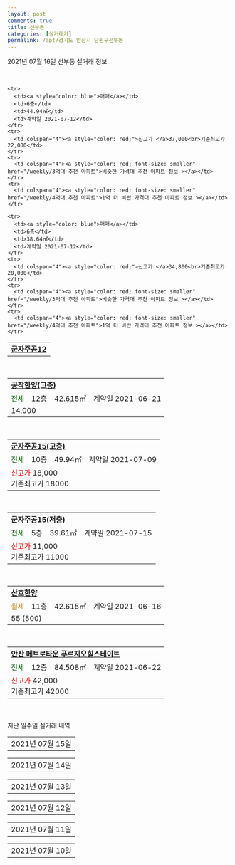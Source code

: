 ```yaml
---
layout: post
comments: true
title: 선부동
categories: [실거래가]
permalink: /apt/경기도 안산시 단원구선부동
---
```


2021년 07월 16일 선부동 실거래 정보

<script type="text/javascript">
  google.charts.load('current', {'packages':['corechart']});
  google.charts.setOnLoadCallback(drawChart);

  function drawChart() {
    var data = google.visualization.arrayToDataTable([['거래일', '매매', '전월세', '전매'], ['20-07', 20, 72, 3], ['20-08', 64, 131, 3], ['20-09', 50, 106, 2], ['20-10', 89, 111, 0], ['20-11', 109, 78, 1], ['20-12', 171, 79, 0], ['21-01', 224, 100, 1], ['21-02', 189, 97, 0], ['21-03', 121, 124, 0], ['21-04', 110, 99, 0], ['21-05', 100, 77, 0], ['21-06', 51, 82, 0], ['21-07', 4, 21, 0]]);

    var options = {
      title: '최근 1년간 유형별 거래량 추이',
      legend: { position: 'bottom' }
    };

    var chart = new google.visualization.LineChart(document.getElementById('columnchart_material'));
    chart.draw(data, (options));년간 
  }
</script>

<div id="columnchart_material" style="width: 95%; margin-left: -35px; display: block"></div>
<br>
<table>
  <tr>
    <td colspan="4" style="font-weight: bold;"><a href="https://search.naver.com/search.naver?query=선부동 군자주공12">군자주공12</a></td>
  </tr>
    
    <tr>
      <td><a style="color: blue">매매</a></td>
      <td>6층</td>
      <td>44.94㎡</td>
      <td>계약일 2021-07-12</td>
    </tr>
    <tr>
      <td colspan="4"><a style="color: red;">신고가 </a>37,000<br>기존최고가 22,000</td>
    </tr>
    <tr>
      <td colspan="4"><a style="color: red; font-size: smaller" href="/weekly/3억대 추천 아파트">비슷한 가격대 추천 아파트 정보 ></a></td>
    </tr>
    <tr>
      <td colspan="4"><a style="color: red; font-size: smaller" href="/weekly/4억대 추천 아파트">1억 더 비싼 가격대 추천 아파트 정보 ></a></td>
    </tr>
      
    <tr>
      <td><a style="color: blue">매매</a></td>
      <td>6층</td>
      <td>38.64㎡</td>
      <td>계약일 2021-07-12</td>
    </tr>
    <tr>
      <td colspan="4"><a style="color: red;">신고가 </a>34,800<br>기존최고가 20,000</td>
    </tr>
    <tr>
      <td colspan="4"><a style="color: red; font-size: smaller" href="/weekly/3억대 추천 아파트">비슷한 가격대 추천 아파트 정보 ></a></td>
    </tr>
    <tr>
      <td colspan="4"><a style="color: red; font-size: smaller" href="/weekly/4억대 추천 아파트">1억 더 비싼 가격대 추천 아파트 정보 ></a></td>
    </tr>
      
</table>
<br>
<table>
  <tr>
    <td colspan="4" style="font-weight: bold;"><a href="https://search.naver.com/search.naver?query=공작한양(고층)">공작한양(고층)</a></td>
  </tr>
    
  <tr>
    <td><a style="color: darkgreen">전세</a></td>
    <td>12층</td>
    <td>42.615㎡</td>
    <td>계약일 2021-06-21</td>
  </tr>
  <tr>
    <td colspan="4">14,000</td>
  </tr>
    
</table>
<br>
<table>
  <tr>
    <td colspan="4" style="font-weight: bold;"><a href="https://search.naver.com/search.naver?query=군자주공15(고층)">군자주공15(고층)</a></td>
  </tr>
    
  <tr>
    <td><a style="color: darkgreen">전세</a></td>
    <td>10층</td>
    <td>49.94㎡</td>
    <td>계약일 2021-07-09</td>
  </tr>
  <tr>
    <td colspan="4"><a style="color: red;">신고가 </a>18,000<br>기존최고가 18000</td>
  </tr>
    
</table>
<br>
<table>
  <tr>
    <td colspan="4" style="font-weight: bold;"><a href="https://search.naver.com/search.naver?query=군자주공15(저층)">군자주공15(저층)</a></td>
  </tr>
    
  <tr>
    <td><a style="color: darkgreen">전세</a></td>
    <td>5층</td>
    <td>39.61㎡</td>
    <td>계약일 2021-07-15</td>
  </tr>
  <tr>
    <td colspan="4"><a style="color: red;">신고가 </a>11,000<br>기존최고가 11000</td>
  </tr>
    
</table>
<br>
<table>
  <tr>
    <td colspan="4" style="font-weight: bold;"><a href="https://search.naver.com/search.naver?query=산호한양">산호한양</a></td>
  </tr>
    
  <tr>
    <td><a style="color: darkgoldenrod">월세</a></td>
    <td>11층</td>
    <td>42.615㎡</td>
    <td>계약일 2021-06-16</td>
  </tr>
  <tr>
    <td colspan="4">55 (500)</td>
  </tr>
    
</table>
<br>
<table>
  <tr>
    <td colspan="4" style="font-weight: bold;"><a href="https://search.naver.com/search.naver?query=안산 메트로타운 푸르지오힐스테이트">안산 메트로타운 푸르지오힐스테이트</a></td>
  </tr>
    
  <tr>
    <td><a style="color: darkgreen">전세</a></td>
    <td>12층</td>
    <td>84.508㎡</td>
    <td>계약일 2021-06-22</td>
  </tr>
  <tr>
    <td colspan="4"><a style="color: red;">신고가 </a>42,000<br>기존최고가 42000</td>
  </tr>
    
</table>
    
<div style="margin-top: 50px; margin-bottom: 13px">지난 일주일 실거래 내역</div>

  <table style="width: 100%; margin-bottom: 1px">
      <tr class="header">
        <td>2021년 07월 15일</td>
      </tr>
      <tr class="child" style="display: none">
        <td>
            
        <table>
          <tr>
            <td colspan="4" style="font-weight: bold;"><a href="https://search.naver.com/search.naver?query=공작한양(고층)">공작한양(고층)</a></td>
          </tr>

          <tr>
            <td><a style="color: blue">매매</a></td>
            <td>14층</td>
            <td>28.215㎡</td>
            <td>계약일 2021-06-30</td>
          </tr>
          <tr>
            <td colspan="4"><a style="color: red;">신고가 </a>16,000<br>기존최고가 8,920</td>
          </tr>
    
        </table>
        <table style="margin-top: 5px">
          <tr>
            <td colspan="4" style="font-weight: bold;"><a href="https://search.naver.com/search.naver?query=군자주공12">군자주공12</a></td>
          </tr>
    
          <tr>
            <td><a style="color: blue">매매</a></td>
            <td>4층</td>
            <td>38.64㎡</td>
            <td>계약일 2021-06-18</td>
          </tr>
          <tr>
            <td colspan="4">29,000</td>
          </tr>
    
        </table>
        <table style="margin-top: 5px">
          <tr>
            <td colspan="4" style="font-weight: bold;"><a href="https://search.naver.com/search.naver?query=수정한양">수정한양</a></td>
          </tr>
    
          <tr>
            <td><a style="color: blue">매매</a></td>
            <td>5층</td>
            <td>69.895㎡</td>
            <td>계약일 2021-06-26</td>
          </tr>
          <tr>
            <td colspan="4"><a style="color: red;">신고가 </a>32,000<br>기존최고가 20,500</td>
          </tr>
    
        </table>
        <table style="margin-top: 5px">
          <tr>
            <td colspan="4" style="font-weight: bold;"><a href="https://search.naver.com/search.naver?query=일신건영휴먼빌">일신건영휴먼빌</a></td>
          </tr>
    
          <tr>
            <td><a style="color: blue">매매</a></td>
            <td>8층</td>
            <td>79.705㎡</td>
            <td>계약일 2021-07-13</td>
          </tr>
          <tr>
            <td colspan="4">26,000</td>
          </tr>
    
        </table>
        <table style="margin-top: 5px">
          <tr>
            <td colspan="4" style="font-weight: bold;"><a href="https://search.naver.com/search.naver?query=군자주공11">군자주공11</a></td>
          </tr>
    
          <tr>
            <td><a style="color: darkgoldenrod">월세</a></td>
            <td>3층</td>
            <td>39.27㎡</td>
            <td>계약일 2021-07-13</td>
          </tr>
          <tr>
            <td colspan="4">37 (500)</td>
          </tr>
    
        </table>
        <table style="margin-top: 5px">
          <tr>
            <td colspan="4" style="font-weight: bold;"><a href="https://search.naver.com/search.naver?query=군자주공12">군자주공12</a></td>
          </tr>
    
          <tr>
            <td><a style="color: darkgreen">전세</a></td>
            <td>2층</td>
            <td>38.64㎡</td>
            <td>계약일 2021-07-14</td>
          </tr>
          <tr>
            <td colspan="4"><a style="color: red;">신고가 </a>15,000<br>기존최고가 15000</td>
          </tr>
    
        </table>
        <table style="margin-top: 5px">
          <tr>
            <td colspan="4" style="font-weight: bold;"><a href="https://search.naver.com/search.naver?query=군자주공9">군자주공9</a></td>
          </tr>
    
          <tr>
            <td><a style="color: darkgoldenrod">월세</a></td>
            <td>2층</td>
            <td>46.65㎡</td>
            <td>계약일 2021-06-26</td>
          </tr>
          <tr>
            <td colspan="4">15 (10,000)</td>
          </tr>
    
        </table>
    
        </td>
      </tr>
  </table>
    
  <table style="width: 100%; margin-bottom: 1px">
      <tr class="header">
        <td>2021년 07월 14일</td>
      </tr>
      <tr class="child" style="display: none">
        <td>
            
        <table>
          <tr>
            <td colspan="4" style="font-weight: bold;"><a href="https://search.naver.com/search.naver?query=군자주공11">군자주공11</a></td>
          </tr>

          <tr>
            <td><a style="color: blue">매매</a></td>
            <td>3층</td>
            <td>46.65㎡</td>
            <td>계약일 2021-06-11</td>
          </tr>
          <tr>
            <td colspan="4"><a style="color: red;">신고가 </a>40,000<br>기존최고가 24,800</td>
          </tr>
    
          <tr>
            <td><a style="color: blue">매매</a></td>
            <td>1층</td>
            <td>39.66㎡</td>
            <td>계약일 2021-06-20</td>
          </tr>
          <tr>
            <td colspan="4">29,700</td>
          </tr>
    
        </table>
        <table style="margin-top: 5px">
          <tr>
            <td colspan="4" style="font-weight: bold;"><a href="https://search.naver.com/search.naver?query=e편한세상선부">e편한세상선부</a></td>
          </tr>
    
          <tr>
            <td><a style="color: darkgoldenrod">월세</a></td>
            <td>16층</td>
            <td>59.98㎡</td>
            <td>계약일 2021-07-08</td>
          </tr>
          <tr>
            <td colspan="4">70 (3,000)</td>
          </tr>
    
        </table>
        <table style="margin-top: 5px">
          <tr>
            <td colspan="4" style="font-weight: bold;"><a href="https://search.naver.com/search.naver?query=산호한양">산호한양</a></td>
          </tr>
    
          <tr>
            <td><a style="color: darkgreen">전세</a></td>
            <td>1층</td>
            <td>50.085㎡</td>
            <td>계약일 2021-07-09</td>
          </tr>
          <tr>
            <td colspan="4"><a style="color: red;">신고가 </a>12,600<br>기존최고가 12600</td>
          </tr>
    
          <tr>
            <td><a style="color: darkgreen">전세</a></td>
            <td>4층</td>
            <td>42.615㎡</td>
            <td>계약일 2021-07-12</td>
          </tr>
          <tr>
            <td colspan="4"><a style="color: red;">신고가 </a>12,000<br>기존최고가 12000</td>
          </tr>
    
        </table>
    
        </td>
      </tr>
  </table>
    
  <table style="width: 100%; margin-bottom: 1px">
      <tr class="header">
        <td>2021년 07월 13일</td>
      </tr>
      <tr class="child" style="display: none">
        <td>
            
        <table>
          <tr>
            <td colspan="4" style="font-weight: bold;"><a href="https://search.naver.com/search.naver?query=공작한양(고층)">공작한양(고층)</a></td>
          </tr>

          <tr>
            <td><a style="color: blue">매매</a></td>
            <td>13층</td>
            <td>155.155㎡</td>
            <td>계약일 2021-06-14</td>
          </tr>
          <tr>
            <td colspan="4">53,000</td>
          </tr>
    
        </table>
        <table style="margin-top: 5px">
          <tr>
            <td colspan="4" style="font-weight: bold;"><a href="https://search.naver.com/search.naver?query=안산 메트로타운 푸르지오힐스테이트">안산 메트로타운 푸르지오힐스테이트</a></td>
          </tr>
    
          <tr>
            <td><a style="color: blue">매매</a></td>
            <td>37층</td>
            <td>84.5304㎡</td>
            <td>계약일 2021-06-22</td>
          </tr>
          <tr>
            <td colspan="4">66,000</td>
          </tr>
    
          <tr>
            <td><a style="color: blue">매매</a></td>
            <td>23층</td>
            <td>74.7692㎡</td>
            <td>계약일 2021-06-18</td>
          </tr>
          <tr>
            <td colspan="4"><a style="color: red;">신고가 </a>56,000<br>기존최고가 40,950</td>
          </tr>
    
          <tr>
            <td><a style="color: blue">매매</a></td>
            <td>9층</td>
            <td>74.6673㎡</td>
            <td>계약일 2021-06-12</td>
          </tr>
          <tr>
            <td colspan="4"><a style="color: red;">신고가 </a>54,000<br>기존최고가 41,400</td>
          </tr>
    
          <tr>
            <td><a style="color: blue">매매</a></td>
            <td>22층</td>
            <td>59.8167㎡</td>
            <td>계약일 2021-06-23</td>
          </tr>
          <tr>
            <td colspan="4">52,500</td>
          </tr>
    
        </table>
        <table style="margin-top: 5px">
          <tr>
            <td colspan="4" style="font-weight: bold;"><a href="https://search.naver.com/search.naver?query=공작한양(고층)">공작한양(고층)</a></td>
          </tr>
    
          <tr>
            <td><a style="color: darkgoldenrod">월세</a></td>
            <td>3층</td>
            <td>84.88㎡</td>
            <td>계약일 2021-05-17</td>
          </tr>
          <tr>
            <td colspan="4">70 (5,000)</td>
          </tr>
    
        </table>
        <table style="margin-top: 5px">
          <tr>
            <td colspan="4" style="font-weight: bold;"><a href="https://search.naver.com/search.naver?query=군자주공10">군자주공10</a></td>
          </tr>
    
          <tr>
            <td><a style="color: darkgreen">전세</a></td>
            <td>4층</td>
            <td>39.27㎡</td>
            <td>계약일 2021-06-22</td>
          </tr>
          <tr>
            <td colspan="4"><a style="color: red;">신고가 </a>9,450<br>기존최고가 9450</td>
          </tr>
    
        </table>
        <table style="margin-top: 5px">
          <tr>
            <td colspan="4" style="font-weight: bold;"><a href="https://search.naver.com/search.naver?query=군자주공11">군자주공11</a></td>
          </tr>
    
          <tr>
            <td><a style="color: darkgreen">전세</a></td>
            <td>1층</td>
            <td>39.66㎡</td>
            <td>계약일 2021-06-21</td>
          </tr>
          <tr>
            <td colspan="4"><a style="color: red;">신고가 </a>11,000<br>기존최고가 11000</td>
          </tr>
    
        </table>
        <table style="margin-top: 5px">
          <tr>
            <td colspan="4" style="font-weight: bold;"><a href="https://search.naver.com/search.naver?query=군자주공14">군자주공14</a></td>
          </tr>
    
          <tr>
            <td><a style="color: darkgreen">전세</a></td>
            <td>1층</td>
            <td>40㎡</td>
            <td>계약일 2021-07-10</td>
          </tr>
          <tr>
            <td colspan="4"><a style="color: red;">신고가 </a>13,000<br>기존최고가 13000</td>
          </tr>
    
          <tr>
            <td><a style="color: darkgreen">전세</a></td>
            <td>5층</td>
            <td>47.32㎡</td>
            <td>계약일 2021-07-10</td>
          </tr>
          <tr>
            <td colspan="4"><a style="color: red;">신고가 </a>10,000<br>기존최고가 10000</td>
          </tr>
    
        </table>
        <table style="margin-top: 5px">
          <tr>
            <td colspan="4" style="font-weight: bold;"><a href="https://search.naver.com/search.naver?query=군자주공15(고층)">군자주공15(고층)</a></td>
          </tr>
    
          <tr>
            <td><a style="color: darkgoldenrod">월세</a></td>
            <td>13층</td>
            <td>41.3㎡</td>
            <td>계약일 2021-05-15</td>
          </tr>
          <tr>
            <td colspan="4">12 (300)</td>
          </tr>
    
        </table>
        <table style="margin-top: 5px">
          <tr>
            <td colspan="4" style="font-weight: bold;"><a href="https://search.naver.com/search.naver?query=군자주공15(저층)">군자주공15(저층)</a></td>
          </tr>
    
          <tr>
            <td><a style="color: darkgoldenrod">월세</a></td>
            <td>3층</td>
            <td>40㎡</td>
            <td>계약일 2021-05-22</td>
          </tr>
          <tr>
            <td colspan="4">40 (1,000)</td>
          </tr>
    
        </table>
        <table style="margin-top: 5px">
          <tr>
            <td colspan="4" style="font-weight: bold;"><a href="https://search.naver.com/search.naver?query=동명벽산블루밍">동명벽산블루밍</a></td>
          </tr>
    
          <tr>
            <td><a style="color: darkgoldenrod">월세</a></td>
            <td>8층</td>
            <td>59.98㎡</td>
            <td>계약일 2021-06-03</td>
          </tr>
          <tr>
            <td colspan="4">30 (20,000)</td>
          </tr>
    
        </table>
        <table style="margin-top: 5px">
          <tr>
            <td colspan="4" style="font-weight: bold;"><a href="https://search.naver.com/search.naver?query=보광그랑베르">보광그랑베르</a></td>
          </tr>
    
          <tr>
            <td><a style="color: darkgoldenrod">월세</a></td>
            <td>8층</td>
            <td>19.2435㎡</td>
            <td>계약일 2021-06-18</td>
          </tr>
          <tr>
            <td colspan="4">28 (2,000)</td>
          </tr>
    
        </table>
        <table style="margin-top: 5px">
          <tr>
            <td colspan="4" style="font-weight: bold;"><a href="https://search.naver.com/search.naver?query=산호한양">산호한양</a></td>
          </tr>
    
          <tr>
            <td><a style="color: darkgoldenrod">월세</a></td>
            <td>17층</td>
            <td>42.615㎡</td>
            <td>계약일 2021-07-03</td>
          </tr>
          <tr>
            <td colspan="4"><a style="color: red;">신고가 </a>45 (500)<br>기존최고가 40 (0)</td>
          </tr>
    
          <tr>
            <td><a style="color: darkgreen">전세</a></td>
            <td>1층</td>
            <td>42.615㎡</td>
            <td>계약일 2021-05-04</td>
          </tr>
          <tr>
            <td colspan="4"><a style="color: red;">신고가 </a>13,500<br>기존최고가 13500</td>
          </tr>
    
          <tr>
            <td><a style="color: darkgreen">전세</a></td>
            <td>13층</td>
            <td>29.2725㎡</td>
            <td>계약일 2021-07-01</td>
          </tr>
          <tr>
            <td colspan="4"><a style="color: red;">신고가 </a>7,350<br>기존최고가 7350</td>
          </tr>
    
        </table>
    
        </td>
      </tr>
  </table>
    
  <table style="width: 100%; margin-bottom: 1px">
      <tr class="header">
        <td>2021년 07월 12일</td>
      </tr>
      <tr class="child" style="display: none">
        <td>
            
        <table>
          <tr>
            <td colspan="4" style="font-weight: bold;"><a href="https://search.naver.com/search.naver?query=실거래정보없음">실거래정보없음</a></td>
          </tr>

        </table>
    
        </td>
      </tr>
  </table>
    
  <table style="width: 100%; margin-bottom: 1px">
      <tr class="header">
        <td>2021년 07월 11일</td>
      </tr>
      <tr class="child" style="display: none">
        <td>
            
        <table>
          <tr>
            <td colspan="4" style="font-weight: bold;"><a href="https://search.naver.com/search.naver?query=실거래정보없음">실거래정보없음</a></td>
          </tr>

        </table>
    
        </td>
      </tr>
  </table>
    
  <table style="width: 100%; margin-bottom: 1px">
      <tr class="header">
        <td>2021년 07월 10일</td>
      </tr>
      <tr class="child" style="display: none">
        <td>
            
        <table>
          <tr>
            <td colspan="4" style="font-weight: bold;"><a href="https://search.naver.com/search.naver?query=공작한양(저층)">공작한양(저층)</a></td>
          </tr>

          <tr>
            <td><a style="color: darkgreen">전세</a></td>
            <td>2층</td>
            <td>50.085㎡</td>
            <td>계약일 2021-06-16</td>
          </tr>
          <tr>
            <td colspan="4">18,000</td>
          </tr>
    
        </table>
        <table style="margin-top: 5px">
          <tr>
            <td colspan="4" style="font-weight: bold;"><a href="https://search.naver.com/search.naver?query=군자주공11">군자주공11</a></td>
          </tr>
    
          <tr>
            <td><a style="color: darkgoldenrod">월세</a></td>
            <td>4층</td>
            <td>39.66㎡</td>
            <td>계약일 2021-06-23</td>
          </tr>
          <tr>
            <td colspan="4">45 (500)</td>
          </tr>
    
        </table>
        <table style="margin-top: 5px">
          <tr>
            <td colspan="4" style="font-weight: bold;"><a href="https://search.naver.com/search.naver?query=군자주공9">군자주공9</a></td>
          </tr>
    
          <tr>
            <td><a style="color: darkgoldenrod">월세</a></td>
            <td>2층</td>
            <td>39.27㎡</td>
            <td>계약일 2021-05-24</td>
          </tr>
          <tr>
            <td colspan="4">20 (5,000)</td>
          </tr>
    
        </table>
        <table style="margin-top: 5px">
          <tr>
            <td colspan="4" style="font-weight: bold;"><a href="https://search.naver.com/search.naver?query=산호한양">산호한양</a></td>
          </tr>
    
          <tr>
            <td><a style="color: darkgoldenrod">월세</a></td>
            <td>18층</td>
            <td>42.615㎡</td>
            <td>계약일 2021-06-12</td>
          </tr>
          <tr>
            <td colspan="4">50 (1,000)</td>
          </tr>
    
        </table>
        <table style="margin-top: 5px">
          <tr>
            <td colspan="4" style="font-weight: bold;"><a href="https://search.naver.com/search.naver?query=안산 메트로타운 푸르지오힐스테이트">안산 메트로타운 푸르지오힐스테이트</a></td>
          </tr>
    
          <tr>
            <td><a style="color: darkgreen">전세</a></td>
            <td>7층</td>
            <td>84.5304㎡</td>
            <td>계약일 2021-07-08</td>
          </tr>
          <tr>
            <td colspan="4">23,500</td>
          </tr>
    
        </table>
        <table style="margin-top: 5px">
          <tr>
            <td colspan="4" style="font-weight: bold;"><a href="https://search.naver.com/search.naver?query=효성">효성</a></td>
          </tr>
    
          <tr>
            <td><a style="color: darkgreen">전세</a></td>
            <td>12층</td>
            <td>59.76㎡</td>
            <td>계약일 2021-06-16</td>
          </tr>
          <tr>
            <td colspan="4">15,000</td>
          </tr>
    
        </table>
    
        </td>
      </tr>
  </table>
    

